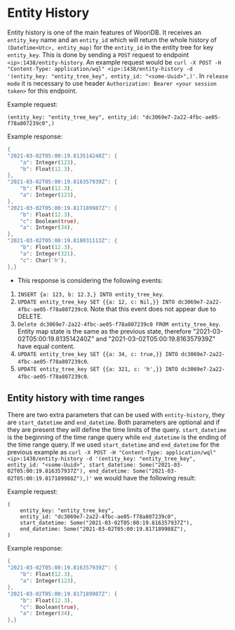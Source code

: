# Entity History

Entity history is one of the main features of WooriDB. It receives an `entity_key` name and an `entity_id` which will return the whole history of `(DateTime<Utc>, entity_map)` for the `entity_id` in the entity tree for key `entity_key`. This is done by sending a `POST` request to endpoint `<ip>:1438/entity-history`. An example request would be `curl -X POST -H "Content-Type: application/wql" <ip>:1438/entity-history -d '(entity_key: "entity_tree_key", entity_id: "<some-Uuid>",)'`. In `release mode` it is necessary to use header `Authorization: Bearer <your session token>` for this endpoint. 

Example request: 
```ron
(entity_key: "entity_tree_key", entity_id: "dc3069e7-2a22-4fbc-ae05-f78a807239c0",)
``` 

Example response:
```rust
{
"2021-03-02T05:00:19.813514240Z": {
    "a": Integer(123),
    "b": Float(12.3),
},
"2021-03-02T05:00:19.816357939Z": {
    "b": Float(12.3),
    "a": Integer(123),
},
"2021-03-02T05:00:19.817189987Z": {
    "b": Float(12.3),
    "c": Boolean(true),
    "a": Integer(34),
},
"2021-03-02T05:00:19.818031113Z": {
    "b": Float(12.3),
    "a": Integer(321),
    "c": Char('h'),
},}
```

* This response is considering the following events:
1. `INSERT {a: 123, b: 12.3,} INTO entity_tree_key`.
2. `UPDATE entity_tree_key SET {{a: 12, c: Nil,}} INTO dc3069e7-2a22-4fbc-ae05-f78a807239c0`. Note that this event does not appear due to DELETE.
3. `Delete dc3069e7-2a22-4fbc-ae05-f78a807239c0 FROM entity_tree_key`. Entity map state is the same as the previous state, therefore "2021-03-02T05:00:19.813514240Z" and "2021-03-02T05:00:19.816357939Z" have equal content.
4. `UPDATE entity_tree_key SET {{a: 34, c: true,}} INTO dc3069e7-2a22-4fbc-ae05-f78a807239c0`.
5. `UPDATE entity_tree_key SET {{a: 321, c: 'h',}} INTO dc3069e7-2a22-4fbc-ae05-f78a807239c0`.

## Entity history with time ranges

There are two extra parameters that can be used with `entity-history`, they are `start_datetime` and `end_datetime`. Both parameters are optional and if they are present they will define the time limits of the query. `start_datetime` is the beginning of the time range query while `end_datetime` is the ending of the time range query. If we used `start_datetime` and `end_datetime` for the previous example as `curl -X POST -H "Content-Type: application/wql" <ip>:1438/entity-history -d '(entity_key: "entity_tree_key", entity_id: "<some-Uuid>", start_datetime: Some("2021-03-02T05:00:19.816357937Z"), end_datetime: Some("2021-03-02T05:00:19.817189988Z"),)'` we would have the following result:

Example request: 
```ron
(
    entity_key: "entity_tree_key", 
    entity_id: "dc3069e7-2a22-4fbc-ae05-f78a807239c0",  
    start_datetime: Some("2021-03-02T05:00:19.816357937Z"), 
    end_datetime: Some("2021-03-02T05:00:19.817189988Z"),
)
``` 

Example response:
```rust
{
"2021-03-02T05:00:19.816357939Z": {
    "b": Float(12.3),
    "a": Integer(123),
},
"2021-03-02T05:00:19.817189987Z": {
    "b": Float(12.3),
    "c": Boolean(true),
    "a": Integer(34),
},}
```